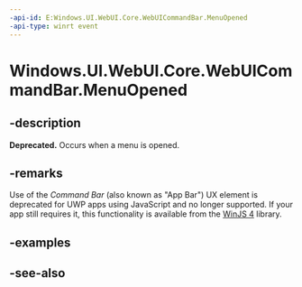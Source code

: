 ```yaml
---
-api-id: E:Windows.UI.WebUI.Core.WebUICommandBar.MenuOpened
-api-type: winrt event
---
```


<!-- Event syntax
public event Windows.UI.WebUI.Core.MenuOpenedEventHandler MenuOpened
-->

# Windows.UI.WebUI.Core.WebUICommandBar.MenuOpened

## -description
**Deprecated.** Occurs when a menu is opened.

## -remarks
Use of the *Command Bar* (also known as "App Bar") UX element is deprecated for UWP apps using JavaScript and no longer supported.
If your app still requires it, this functionality is available from the [WinJS 4](http://try.buildwinjs.com/#get) library.

## -examples

## -see-also
